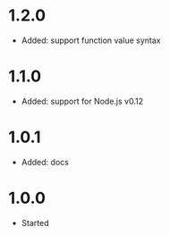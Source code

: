# 1.2.0
* Added: support function value syntax

# 1.1.0
* Added: support for Node.js v0.12

# 1.0.1
* Added: docs

# 1.0.0
* Started